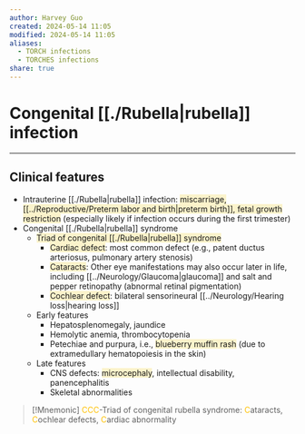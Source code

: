 ```yaml
---
author: Harvey Guo
created: 2024-05-14 11:05
modified: 2024-05-14 11:05
aliases:
  - TORCH infections
  - TORCHES infections
share: true
---
```

# Congenital [[./Rubella|rubella]] infection
---
## Clinical features
- Intrauterine [[./Rubella|rubella]] infection: <span style="background:rgba(240, 200, 0, 0.2)">miscarriage, [[../Reproductive/Preterm labor and birth|preterm birth]], fetal growth restriction</span> (especially likely if infection occurs during the first trimester)
- Congenital [[./Rubella|rubella]] syndrome 
	- <span style="background:rgba(240, 200, 0, 0.2)">Triad of congenital [[./Rubella|rubella]] syndrome</span>
		- <span style="background:rgba(240, 200, 0, 0.2)">Cardiac defect</span>: most common defect (e.g., patent ductus arteriosus, pulmonary artery stenosis)
		- <span style="background:rgba(240, 200, 0, 0.2)">Cataracts</span>: Other eye manifestations may also occur later in life, including [[../Neurology/Glaucoma|glaucoma]] and salt and pepper retinopathy (abnormal retinal pigmentation)
		- <span style="background:rgba(240, 200, 0, 0.2)">Cochlear defect</span>: bilateral sensorineural [[../Neurology/Hearing loss|hearing loss]]
	- Early features
		- Hepatosplenomegaly, jaundice
		- Hemolytic anemia, thrombocytopenia
		- Petechiae and purpura, i.e., <span style="background:rgba(240, 200, 0, 0.2)">blueberry muffin rash</span> (due to extramedullary hematopoiesis in the skin)
	- Late features
		- CNS defects: <span style="background:rgba(240, 200, 0, 0.2)">microcephaly</span>, intellectual disability, panencephalitis
		- Skeletal abnormalities

>[!Mnemonic] 
><font color="#ffc000">CCC</font>-Triad of congenital rubella syndrome: <font color="#ffc000">C</font>ataracts, <font color="#ffc000">C</font>ochlear defects, <font color="#ffc000">C</font>ardiac abnormality
